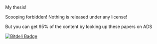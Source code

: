 My thesis!

Scooping forbidden!  Nothing is released under any license!

But you can get 95% of the content by looking up these papers on ADS


[![Bitdeli Badge](https://d2weczhvl823v0.cloudfront.net/keflavich/thesis/trend.png)](https://bitdeli.com/free "Bitdeli Badge")

